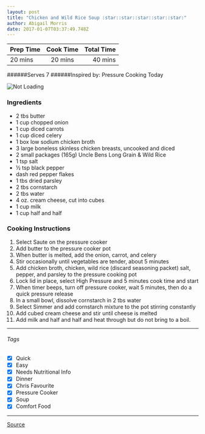 ```yaml
---
layout: post
title: "Chicken and Wild Rice Soup :star::star::star::star::star:"
author: Abigail Morris
date: 2017-01-07T03:37:49.748Z
---
```


| Prep Time  | Cook Time    | Total Time  |
| ---------- |:------------:| -----------:|
| 20 mins    | 20 mins      | 40 mins     |


######Serves 7
######Inspired by: Pressure Cooking Today

![Not Loading](http://i.imgur.com/YPqUKJtl.png)
### Ingredients

* 2 tbs butter
* 1 cup chopped onion
* 1 cup diced carrots
* 1 cup diced celery
* 1 box low sodium chicken broth
* 3 large boneless skinless chicken breasts, uncooked and diced
* 2 small packages (165g) Uncle Bens Long Grain & Wild Rice
* 1 tsp salt
* ½ tsp black pepper
* dash red pepper flakes
* 1 tbs dried parsley
* 2 tbs cornstarch
* 2 tbs water
* 4 oz. cream cheese, cut into cubes
* 1 cup milk
* 1 cup half and half

### Cooking Instructions

1. Select Saute on the pressure cooker
2. Add butter to the pressure cooker pot
3. When butter is melted, add the onion, carrot, and celery 
4. Stir occasionally until vegetables are tender, about 5 minutes
5. Add chicken broth, chicken, wild rice (discard seasoning packet) salt, pepper, and parsley to the pressure cooking pot
6. Lock lid in place, select High Pressure and 5 minutes cook time and start
7. When timer beeps, turn off pressure cooker, wait 5 minutes, then do a quick pressure release
8. In a small bowl, dissolve cornstarch in 2 tbs water
9. Select Simmer and add cornstarch mixture to the pot stirring constantly
10. Add cubed cream cheese and stir until cheese is melted
11. Add milk and half and half and heat through but do not bring to a boil.


---

###### Tags
- [x] Quick
- [x] Easy
- [x] Needs Nutritional Info
- [x] Dinner
- [x] Chris Favourite
- [x] Pressure Cooker
- [x] Soup
- [x] Comfort Food

---

[Source](http://www.pressurecookingtoday.com/creamy-chicken-wild-rice-soup/)

